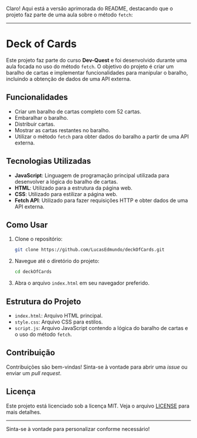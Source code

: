 Claro! Aqui está a versão aprimorada do README, destacando que o projeto faz parte de uma aula sobre o método `fetch`:

---

# Deck of Cards

Este projeto faz parte do curso **Dev-Quest** e foi desenvolvido durante uma aula focada no uso do método `fetch`. O objetivo do projeto é criar um baralho de cartas e implementar funcionalidades para manipular o baralho, incluindo a obtenção de dados de uma API externa.

## Funcionalidades

- Criar um baralho de cartas completo com 52 cartas.
- Embaralhar o baralho.
- Distribuir cartas.
- Mostrar as cartas restantes no baralho.
- Utilizar o método `fetch` para obter dados do baralho a partir de uma API externa.

## Tecnologias Utilizadas

- **JavaScript**: Linguagem de programação principal utilizada para desenvolver a lógica do baralho de cartas.
- **HTML**: Utilizado para a estrutura da página web.
- **CSS**: Utilizado para estilizar a página web.
- **Fetch API**: Utilizado para fazer requisições HTTP e obter dados de uma API externa.

## Como Usar

1. Clone o repositório:
   ```bash
   git clone https://github.com/LucasEdmundo/deckOfCards.git
   ```
2. Navegue até o diretório do projeto:
   ```bash
   cd deckOfCards
   ```
3. Abra o arquivo `index.html` em seu navegador preferido.

## Estrutura do Projeto

- `index.html`: Arquivo HTML principal.
- `style.css`: Arquivo CSS para estilos.
- `script.js`: Arquivo JavaScript contendo a lógica do baralho de cartas e o uso do método `fetch`.

## Contribuição

Contribuições são bem-vindas! Sinta-se à vontade para abrir uma _issue_ ou enviar um _pull request_.

## Licença

Este projeto está licenciado sob a licença MIT. Veja o arquivo [LICENSE](LICENSE) para mais detalhes.

---

Sinta-se à vontade para personalizar conforme necessário!
